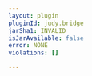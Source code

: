 ```yaml
---
layout: plugin
pluginId: judy.bridge
jarSha1: INVALID
isJarAvailable: false
error: NONE
violations: []

---
```

